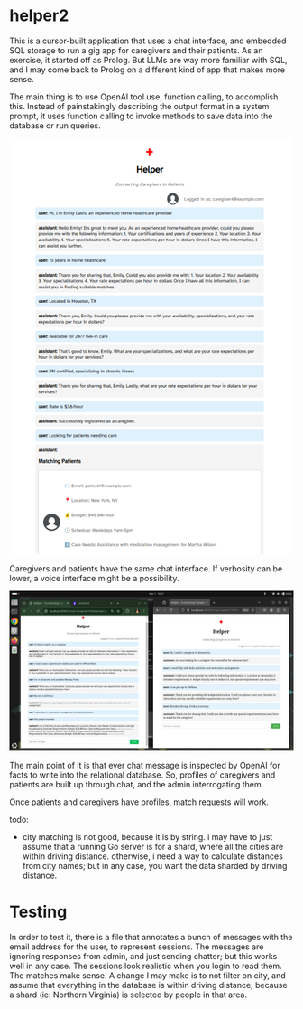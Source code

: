 helper2
===========

This is a cursor-built application that uses a chat interface, and embedded SQL storage to run a gig app for caregivers and their patients.  As an exercise, it started off as Prolog.  But LLMs are way more familiar with SQL, and I may come back to Prolog on a different kind of app that makes more sense.

The main thing is to use OpenAI tool use, function calling, to accomplish this. Instead of painstakingly describing the output format in a system prompt, it uses function calling to invoke methods to save data into the database or run queries.

![screen2.png](screen2.png)

Caregivers and patients have the same chat interface. If verbosity can be lower, a voice interface might be a possibility.

![screen.jpeg](screen.jpeg)

The main point of it is that ever chat message is inspected by OpenAI for facts to write into the relational database. So, profiles of caregivers and patients are built up through chat, and the admin interrogating them.

Once patients and caregivers have profiles, match requests will work.

todo:
- city matching is not good, because it is by string. i may have to just assume that a running Go server is for a shard, where all the cities are within driving distance. otherwise, i need a way to calculate distances from city names; but in any case, you want the data sharded by driving distance.

Testing
=========

In order to test it, there is a file that annotates a bunch of messages with the email address for the user, to represent sessions. The messages are ignoring responses from admin, and just sending chatter; but this works well in any case. The sessions look realistic when you login to read them. The matches make sense. A change I may make is to not filter on city, and assume that everything in the database is within driving distance; because a shard (ie: Northern Virginia) is selected by people in that area.


